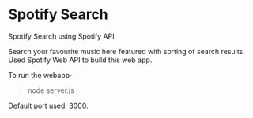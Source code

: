 # Spotify Search
Spotify Search using Spotify API

Search your favourite music here featured with sorting of search results. Used Spotify Web API to build this web app. 

To run the webapp-
> node server.js

Default port used: 3000.


